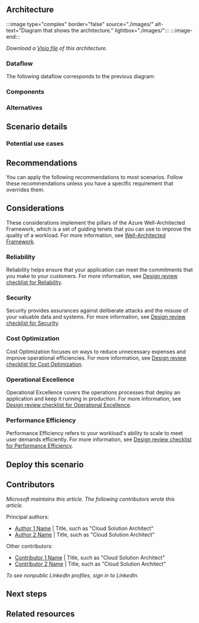 <!-- 
Don't add metadata to this Markdown file.
Use the browser header template to create a YAML file that contains your metadata. 
Add a brief introductory paragraph with no heading.
-->

## Architecture

<!-- Use the following format to add your image file:-->

:::image type="complex" border="false" source="./images/<file-name-and-extension>" alt-text="Diagram that shows the <solution name> architecture." lightbox="./images/<file-name-and-extension>":::
   <Long description that ends with a period.>
:::image-end:::

<!-- The following link will work after the AAC team uploads your Visio or PowerPoint file to the Azure CDN. -->

*Download a [Visio file](https://arch-center.azureedge.net/<file-name>.vsdx) of this architecture.*

### Dataflow

<!-- If your scenario doesn't include data, title this section "Workflow". -->

The following dataflow corresponds to the previous diagram:

<!-- Add a numbered list for the steps in your architecture diagram. -->

### Components

<!-- 
Add a bulleted list of all components in the architecture.
Where possible, link to the component's Well-Architected Framework service guide.
Alternatively, link to the product's documentation page.
-->

### Alternatives

<!-- List alternative Azure services or approaches for this solution. -->

## Scenario details

<!-- Explain the business problem and why this scenario was built to solve it. -->

### Potential use cases

<!-- List any other use cases or industries where this scenario would be a good fit. -->

## Recommendations

You can apply the following recommendations to most scenarios. Follow these recommendations unless you have a specific requirement that overrides them.

<!-- Explain considerations for how to deploy or configure the elements of this architecture.-->

## Considerations

<!--REQUIRED STATEMENT: Include the following statement to introduce this section:-->

These considerations implement the pillars of the Azure Well-Architected Framework, which is a set of guiding tenets that you can use to improve the quality of a workload. For more information, see [Well-Architected Framework](/azure/well-architected/).

<!-- Include ALL of the following H3 sub-sections, in the following order. -->

### Reliability

<!--REQUIRED STATEMENT: Include the following statement to introduce the section:-->

Reliability helps ensure that your application can meet the commitments that you make to your customers. For more information, see [Design review checklist for Reliability](/azure/well-architected/reliability/checklist).

<!-- Explain resiliency and availability considerations. -->

### Security

<!--REQUIRED STATEMENT: Include the following statement to introduce the section:-->

Security provides assurances against deliberate attacks and the misuse of your valuable data and systems. For more information, see [Design review checklist for Security](/azure/well-architected/security/checklist).

<!-- Explain security, identity, and data sovereignty considerations. -->

### Cost Optimization

<!--REQUIRED STATEMENT: Include the following statement to introduce the section:-->

Cost Optimization focuses on ways to reduce unnecessary expenses and improve operational efficiencies. For more information, see [Design review checklist for Cost Optimization](/azure/well-architected/cost-optimization/checklist).

<!--
Explain Cost Optimization considerations.
Link to the pricing calculator (https://azure.microsoft.com/pricing/calculator), with this architecture prepopulated.
Include the major cost-driving components, a typical scale or throughput, and recommended SKUs.
-->

### Operational Excellence

<!--REQUIRED STATEMENT: Include the following statement to introduce the section:-->

Operational Excellence covers the operations processes that deploy an application and keep it running in production. For more information, see [Design review checklist for Operational Excellence](/azure/well-architected/operational-excellence/checklist).

<!-- Explain Operational Excellence considerations. -->

### Performance Efficiency

<!--REQUIRED STATEMENT: Include the following statement to introduce the section:-->

Performance Efficiency refers to your workload's ability to scale to meet user demands efficiently. For more information, see [Design review checklist for Performance Efficiency](/azure/well-architected/performance-efficiency/checklist).

<!-- Explain key performance considerations, beyond the typical. -->

## Deploy this scenario

<!--
This section is required.
Link to a GitHub-hosted template or script that explains how to deploy the solution.
The repo will contain all of the source code, deployment code, and instructions for how to try the scenario in the customer's own subscription.
-->

## Contributors

<!-- This section is expected but optional if the contributors prefer to omit it. -->

*Microsoft maintains this article. The following contributors wrote this article.*

Principal authors:

<!-- List the primary authors alphabetically by last name. -->

- [Author 1 Name](https://www.linkedin.com/in/ProfileURL/) | Title, such as "Cloud Solution Architect"
- [Author 2 Name](https://www.linkedin.com/in/ProfileURL/) | Title, such as "Cloud Solution Architect"

Other contributors:

<!--
- This section is optional. 
- List contributors and technical reviewers. 
-->

- [Contributor 1 Name](https://www.linkedin.com/in/ProfileURL/) | Title, such as "Cloud Solution Architect"
- [Contributor 2 Name](https://www.linkedin.com/in/ProfileURL/) | Title, such as "Cloud Solution Architect"

*To see nonpublic LinkedIn profiles, sign in to LinkedIn.*

## Next steps

<!--
- Add a bulleted list of links to third-party or Microsoft topics that can help customers build the workload.
- Link formats: 
  - Make Learn links site relative (for example, /azure/<feature>/<article-name>).
  - Start third-party links with `https://` and omit `en-us` unless the links don't work without it.
  - Omit a trailing slash, unless that is how the final URL renders after redirects.
-->

## Related resources

<!-- Add a bulleted list of links to related architecture information in the AAC TOC. -->
